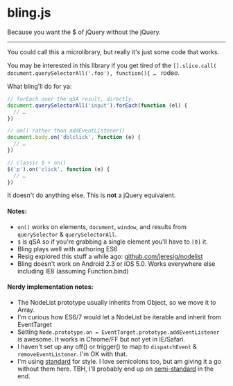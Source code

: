 # bling.js

Because you want the $ of jQuery without the jQuery.

------------------------------------

You could call this a microlibrary, but really it's just some code that works.

You may be interested in this library if you get tired of the `[].slice.call( document.querySelectorAll('.foo'), function(){ … ` rodeo.

What bling'll do for ya:

```js
// forEach over the qSA result, directly.
document.querySelectorAll('input').forEach(function (el) {
  // …
})

// on() rather than addEventListener()
document.body.on('dblclick', function (e) {
  // …
})

// classic $ + on()
$('p').on('click', function (e) {
  // …
})
```

It doesn't do anything else. This is **not** a jQuery equivalent.

#### Notes:
* `on()` works on elements, `document`, `window`, and results from `querySelector` & `querySelectorAll`.
* `$` is qSA so if you're grabbing a single element you'll have to `[0]` it.
* Bling plays well with authoring ES6
* Resig explored this stuff a while ago: [github.com/jeresig/nodelist](http://github.com/jeresig/nodelist)
* Bling doesn't work on Android 2.3 or iOS 5.0. Works everywhere else including IE8 (assuming Function.bind)

#### Nerdy implementation notes:
* The NodeList prototype usually inherits from Object, so we move it to Array.
* I'm curious how ES6/7 would let a NodeList be iterable and inherit from EventTarget
* Setting `Node.prototype.on = EventTarget.prototype.addEventListener` is awesome. It works in Chrome/FF but not yet in IE/Safari.
* I haven't set up any off() or trigger() to map to `dispatchEvent` & `removeEventListener`. I'm OK with that.
* I'm using [standard](https://github.com/feross/standard) for style. I love semicolons too, but am giving it a go without them here. TBH, I'll probably end up on [semi-standard](https://github.com/Flet/semistandard) in the end.
